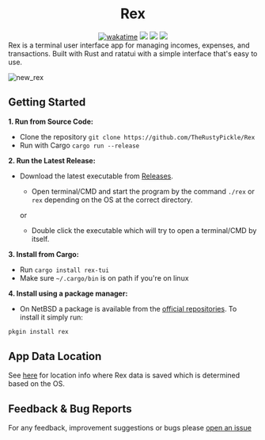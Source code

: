 <div align="center"><h1>Rex</h1></div>
<div align="center">
<a href="https://wakatime.com/@RustyPickle"><img src="https://wakatime.com/badge/github/TheRustyPickle/Rex.svg" alt="wakatime"></a>
<a href="https://crates.io/crates/rex-tui">
<img src="https://img.shields.io/crates/v/rex-tui.svg?style=flat-square&logo=rust&color=orange"/></a>
<a href="https://github.com/TheRustyPickle/Rex/releases">
<img src="https://img.shields.io/github/v/release/TheRustyPickle/Rex?style=flat-square&logo=github&color=orange"/></a>
<a href="https://crates.io/crates/rex-tui">
<img src="https://img.shields.io/crates/d/rex-tui?style=flat-square"/></a>
</div>
Rex is a terminal user interface app for managing incomes, expenses, and transactions. Built with Rust and ratatui with a simple interface that's easy to use.

![new_rex](https://user-images.githubusercontent.com/35862475/234666900-317aaece-6955-4e15-a92b-b4cb2d3daf4a.png)

<h2>Getting Started</h2>

**1. Run from Source Code:**

* Clone the repository
`
git clone https://github.com/TheRustyPickle/Rex
`
* Run with Cargo
`
cargo run --release
`

**2. Run the Latest Release:**

* Download the latest executable from [Releases](https://github.com/TheRustyPickle/Rex/releases).
  * Open terminal/CMD and start the program by the command `./rex` or `rex` depending on the OS at the correct directory.
  
  or
  
  * Double click the executable which will try to open a terminal/CMD by itself.

**3. Install from Cargo:**

* Run `cargo install rex-tui`
* Make sure `~/.cargo/bin` is on path if you're on linux

**4. Install using a package manager:**

* On NetBSD a package is available from the [official repositories](https://pkgsrc.se/finance/rex). To install it simply run:
```sh
pkgin install rex
```

<h2>App Data Location</h2>

See [here](https://docs.rs/dirs/latest/dirs/fn.data_local_dir.html) for location info where Rex data is saved which is determined based on the OS.

<h2>Feedback & Bug Reports</h2>

For any feedback, improvement suggestions or bugs please [open an issue](https://github.com/TheRustyPickle/Rex/issues/new)
